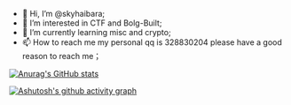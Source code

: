 - 👋 Hi, I’m @skyhaibara;
- 👀 I’m interested in CTF and Bolg-Built;
- 🌱 I’m currently learning misc and crypto;
- 📫 How to reach me my personal qq is 328830204 please have a good reason to reach me；

[![Anurag's GitHub stats](https://github-readme-stats.vercel.app/api?username=skyhaibara&theme=material-palenight)](https://github.com/skyhaibara/github-readme-stats)

[![Ashutosh's github activity graph](https://github-readme-activity-graph.vercel.app/graph?username=skyhaibara&theme=rogue)](https://github.com/skyhaibara/github-readme-activity-graph)

<!---
skyhaibara/skyhaibara is a ✨ special ✨ repository because its `README.md` (this file) appears on your GitHub profile.
You can click the Preview link to take a look at your changes.
--->
